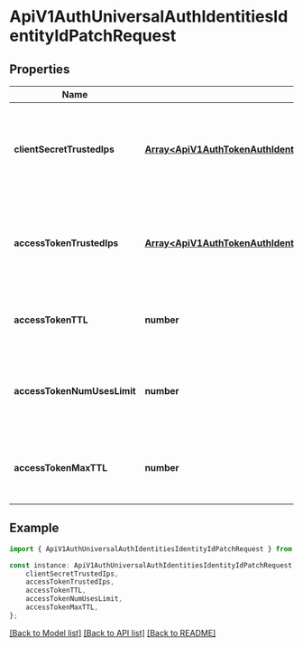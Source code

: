 # ApiV1AuthUniversalAuthIdentitiesIdentityIdPatchRequest


## Properties

Name | Type | Description | Notes
------------ | ------------- | ------------- | -------------
**clientSecretTrustedIps** | [**Array&lt;ApiV1AuthTokenAuthIdentitiesIdentityIdPostRequestAccessTokenTrustedIpsInner&gt;**](ApiV1AuthTokenAuthIdentitiesIdentityIdPostRequestAccessTokenTrustedIpsInner.md) | The new list of IPs or CIDR ranges that the Client Secret can be used from. | [optional] [default to undefined]
**accessTokenTrustedIps** | [**Array&lt;ApiV1AuthTokenAuthIdentitiesIdentityIdPostRequestAccessTokenTrustedIpsInner&gt;**](ApiV1AuthTokenAuthIdentitiesIdentityIdPostRequestAccessTokenTrustedIpsInner.md) | The new list of IPs or CIDR ranges that access tokens can be used from. | [optional] [default to undefined]
**accessTokenTTL** | **number** | The new lifetime for an access token in seconds. | [optional] [default to undefined]
**accessTokenNumUsesLimit** | **number** | The new maximum number of times that an access token can be used. | [optional] [default to undefined]
**accessTokenMaxTTL** | **number** | The new maximum lifetime for an access token in seconds. | [optional] [default to undefined]

## Example

```typescript
import { ApiV1AuthUniversalAuthIdentitiesIdentityIdPatchRequest } from './api';

const instance: ApiV1AuthUniversalAuthIdentitiesIdentityIdPatchRequest = {
    clientSecretTrustedIps,
    accessTokenTrustedIps,
    accessTokenTTL,
    accessTokenNumUsesLimit,
    accessTokenMaxTTL,
};
```

[[Back to Model list]](../README.md#documentation-for-models) [[Back to API list]](../README.md#documentation-for-api-endpoints) [[Back to README]](../README.md)
